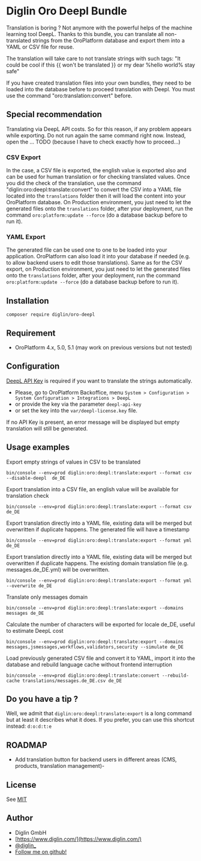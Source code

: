 # Diglin Oro Deepl Bundle

Translation is boring ? Not anymore with the powerful helps of the machine learning tool DeepL. Thanks to this bundle, you can translate all non-translated strings from the OroPlatform database and export them into a YAML or CSV file for reuse. 

The translation will take care to not translate strings with such tags: "It could be cool if this {{ won't be translated }} or my dear %hello world% stay safe"

If you have created translation files into your own bundles, they need to be loaded into the database before to proceed translation with Deepl. You must use the command "oro:translation:convert" before.

## Special recommendation

Translating via DeepL API costs. So for this reason, if any problem appears while exporting. Do not run again the same command right now.
Instead, open the ... TODO (because I have to check exactly how to proceed...)

### CSV Export 

In the case, a CSV file is exported, the english value is exported also and can be used for human translation or for checking translated values.
Once you did the check of the translation, use the command "diglin:oro:deepl:translate:convert" to convert the CSV into a YAML file located into the `translations` folder then it will load the content into your OroPlatform database. 
On Production environment, you just need to let the generated files onto the `translations` folder, after your deployment, run the command `oro:platform:update --force` (do a database backup before to run it).

### YAML Export

The generated file can be used one to one to be loaded into your application. OroPlatform can also load it into your database if needed (e.g. to allow backend users to edit those translations).
Same as for the CSV export, on Production environment, you just need to let the generated files onto the `translations` folder, after your deployment, run the command `oro:platform:update --force` (do a database backup before to run it).

## Installation

`composer require diglin/oro-deepl`

## Requirement

- OroPlatform 4.x, 5.0, 5.1 (may work on previous versions but not tested)

## Configuration

[DeepL API Key](https://www.deepl.com/pro#developer) is required if you want to translate the strings automatically.
- Please, go to OroPlatform Backoffice, menu `System > Configuration > System Configuration > Integrations > DeepL`
- or provide the key via the parameter `deepl-api-key`
- or set the key into the `var/deepl-license.key` file.

If no API Key is present, an error message will be displayed but empty translation will still be generated.

## Usage examples

Export empty strings of values in CSV to be translated

`bin/console --env=prod diglin:oro:deepl:translate:export --format csv --disable-deepl  de_DE`

Export translation into a CSV file, an english value will be available for translation check

`bin/console --env=prod diglin:oro:deepl:translate:export --format csv de_DE`

Export translation directly into a YAML file, existing data will be merged but overwritten if duplicate happens. The generated file will have a timestamp

`bin/console --env=prod diglin:oro:deepl:translate:export --format yml de_DE`

Export translation directly into a YAML file, existing data will be merged but overwritten if duplicate happens. The existing domain translation file (e.g. messages.de_DE.yml) will be overwritten.

`bin/console --env=prod diglin:oro:deepl:translate:export --format yml --overwrite de_DE`

Translate only messages domain

`bin/console --env=prod diglin:oro:deepl:translate:export --domains messages de_DE`

Calculate the number of characters will be exported for locale de_DE, useful to estimate DeepL cost

`bin/console --env=prod diglin:oro:deepl:translate:export --domains messages,jsmessages,workflows,validators,security --simulate de_DE`

Load previously generated CSV file and convert it to YAML, import it into the database and rebuild language cache without frontend interruption

`bin/console --env=prod diglin:oro:deepl:translate:convert --rebuild-cache translations/messages.de_DE.csv de_DE`

## Do you have a tip ?

Well, we admit that `diglin:oro:deepl:translate:export` is a long command but at least it describes what it does. 
If you prefer, you can use this shortcut instead: `d:o:d:t:e` 

## ROADMAP

- Add translation button for backend users in different areas (CMS, products, translation management)- 

## License

See [MIT](LICENSE.txt) 

## Author

* Diglin GmbH
* [https://www.diglin.com/](https://www.diglin.com/)
* [@diglin_](https://twitter.com/diglin_)
* [Follow me on github!](https://github.com/diglin)
